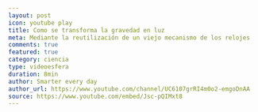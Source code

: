 ```yaml
---
layout: post
icon: youtube play
title: Como se transforma la gravedad en luz
meta: Mediante la reutilización de un viejo mecanismo de los relojes
comments: true
featured: true
category: ciencia
type: videoesfera
duration: 8min
author: Smarter every day
author_url: https://www.youtube.com/channel/UC6107grRI4m0o2-emgoDnAA
source: https://www.youtube.com/embed/Jsc-pQIMxt8
---
```






